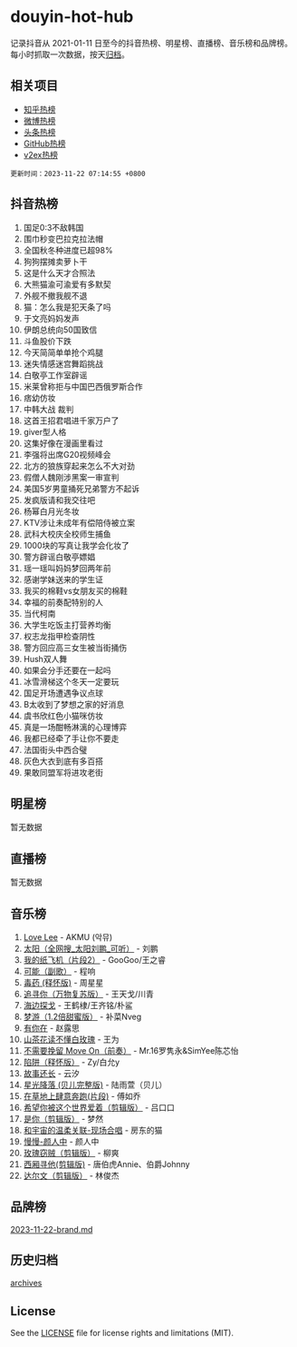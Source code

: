 # douyin-hot-hub

记录抖音从 2021-01-11 日至今的抖音热榜、明星榜、直播榜、音乐榜和品牌榜。每小时抓取一次数据，按天[归档](archives)。

## 相关项目

- [知乎热榜](https://github.com/lonnyzhang423/zhihu-hot-hub)
- [微博热榜](https://github.com/lonnyzhang423/weibo-hot-hub)
- [头条热榜](https://github.com/lonnyzhang423/toutiao-hot-hub)
- [GitHub热榜](https://github.com/lonnyzhang423/github-hot-hub)
- [v2ex热榜](https://github.com/lonnyzhang423/v2ex-hot-hub)


`更新时间：2023-11-22 07:14:55 +0800`

## 抖音热榜

1. 国足0:3不敌韩国
1. 围巾秒变巴拉克拉法帽
1. 全国秋冬种进度已超98%
1. 狗狗摆摊卖萝卜干
1. 这是什么天才合照法
1. 大熊猫渝可渝爱有多默契
1. 外舰不撤我舰不退
1. 猫：怎么我是犯天条了吗
1. 于文亮妈妈发声
1. 伊朗总统向50国致信
1. 斗鱼股价下跌
1. 今天简简单单抢个鸡腿
1. 迷失情感迷宫舞蹈挑战
1. 白敬亭工作室辟谣
1. 米莱曾称拒与中国巴西俄罗斯合作
1. 痞幼仿妆
1. 中韩大战 裁判
1. 这首王招君唱进千家万户了
1. giver型人格
1. 这集好像在漫画里看过
1. 李强将出席G20视频峰会
1. 北方的狼族穿起来怎么不大对劲
1. 假僧人魏刚涉黑案一审宣判
1. 美国5岁男童捅死兄弟警方不起诉
1. 发疯版请和我交往吧
1. 杨幂白月光冬妆
1. KTV涉让未成年有偿陪侍被立案
1. 武科大校庆全校师生捕鱼
1. 1000块的写真让我学会化妆了
1. 警方辟谣白敬亭嫖娼
1. 瑶一瑶叫妈妈梦回两年前
1. 感谢学妹送来的学生证
1. 我买的棉鞋vs女朋友买的棉鞋
1. 幸福的前奏配特别的人
1. 当代柯南
1. 大学生吃饭主打营养均衡
1. 权志龙指甲检查阴性
1. 警方回应高三女生被当街捅伤
1. Hush双人舞
1. 如果会分手还要在一起吗
1. 冰雪滑梯这个冬天一定要玩
1. 国足开场遭遇争议点球
1. B太收到了梦想之家的好消息
1. 虞书欣红色小猫咪仿妆
1. 真是一场酣畅淋漓的心理博弈
1. 我都已经牵了手让你不要走
1. 法国街头中西合璧
1. 灰色大衣到底有多百搭
1. 果敢同盟军将进攻老街

## 明星榜

暂无数据

## 直播榜

暂无数据

## 音乐榜

1. [Love Lee](https://sf3-cdn-tos.douyinstatic.com/obj/tos-cn-ve-2774/o05GbkJGbCBTdDnMtB0fwOYgkeZp23vrWQDQBS) - AKMU (악뮤)
1. [太阳（全网搜_太阳刘鹏_可听）](https://sf3-cdn-tos.douyinstatic.com/obj/tos-cn-ve-2774/ogWbyIQnlBFImVbeDocRdCIYtBHlbJXgfZMvgz) - 刘鹏
1. [我的纸飞机（片段2）](https://sf3-cdn-tos.douyinstatic.com/obj/tos-cn-ve-2774/oM2ZrKcg2CD5AeRB2gkeXOFB1IxAGJdZPazYHf) - GooGoo/王之睿
1. [可能（副歌）](https://sf3-cdn-tos.douyinstatic.com/obj/tos-cn-ve-2774/cde1731888894259b333569393c2fb51) - 程响
1. [毒药 (释怀版)](https://sf3-cdn-tos.douyinstatic.com/obj/tos-cn-ve-2774/oYILMEAzspdZBIzy4frJNB8ZHPHWAhiwowd4Ad) - 周星星
1. [追寻你（万物复苏版）](https://sf6-cdn-tos.douyinstatic.com/obj/tos-cn-ve-2774/oYeAZJsbjIDit9APmBg8u6uDUQnHmoCf3gbo74) - 王天戈/川青
1. [海边探戈](https://sf3-cdn-tos.douyinstatic.com/obj/tos-cn-ve-2774/os9gE0VQCGqt6VQkZDyBBYvfSDY0QFe3vVmubn) - 王鹤棣/王齐铭/朴鲨
1. [梦游（1.2倍甜蜜版）](https://sf3-cdn-tos.douyinstatic.com/obj/tos-cn-ve-2774/o4gyAUm8hwufoEABmwVIiQtHsFuGzAEEWtNMzo) - 补菜Nveg
1. [有你在](https://sf3-cdn-tos.douyinstatic.com/obj/tos-cn-ve-2774/o8zImmNsI8B0yfAW5FKAB1oBhkMAlIrwsZEi1V) - 赵露思
1. [山茶花读不懂白玫瑰](https://sf3-cdn-tos.douyinstatic.com/obj/tos-cn-ve-2774/osfn8B7DktrRHEPJgPCfDbw7QDQEkwC16BxZg9) - 王为
1. [不需要挽留 Move On（前奏）](https://sf6-cdn-tos.douyinstatic.com/obj/tos-cn-ve-2774/ooCBhgCCkF4nExzQL9WZSUbitfA8IsDkgQIYhe) - Mr.16罗隽永&SimYee陈芯怡
1. [陷阱（释怀版）](https://sf6-cdn-tos.douyinstatic.com/obj/tos-cn-ve-2774/oE8C21LeZrzKLDFfQYgMzx4GAIHageG5IzayY7) - Zy/白允y
1. [故事还长](https://sf6-cdn-tos.douyinstatic.com/obj/tos-cn-ve-2774/30a26758c8594f0ab81ac675c33ee2c5) - 云汐
1. [星光降落 (贝儿完整版)](https://sf3-cdn-tos.douyinstatic.com/obj/tos-cn-ve-2774/okwB9hAwyAtsFFkFBzAX1hOOfQuIoMNs0W2Mwr) - 陆雨萱（贝儿）
1. [在草地上肆意奔跑(片段)](https://sf3-cdn-tos.douyinstatic.com/obj/tos-cn-ve-2774/8831d494742f45dabdfa8adb8b817259) - 傅如乔
1. [希望你被这个世界爱着（剪辑版）](https://sf3-cdn-tos.douyinstatic.com/obj/tos-cn-ve-2774/oo4H3BfEygN7l7bQaMBOZHCQ1eI4FqtED5skQ2) - 吕口口
1. [是你（剪辑版）](https://sf3-cdn-tos.douyinstatic.com/obj/tos-cn-ve-2774/46019dae783c4c969944217fe1cfafc4) - 梦然
1. [和宇宙的温柔关联-现场合唱](https://sf3-cdn-tos.douyinstatic.com/obj/tos-cn-ve-2774/o0hONGDYQBgk0e5bqDeQOonVmncA6tC2nBwZLT) - 房东的猫
1. [慢慢-颜人中](https://sf3-cdn-tos.douyinstatic.com/obj/tos-cn-ve-2774/ocjHNfBXdBxQNC8ZGAeoLMFTUgtBg8bkExunDC) - 颜人中
1. [玫瑰窃贼（剪辑版）](https://sf6-cdn-tos.douyinstatic.com/obj/tos-cn-ve-2774/oMqAsB3ixIhSWqAJOAwf3a0hU2zKJLBolQtFlI) - 柳爽
1. [西厢寻他(剪辑版)](https://sf6-cdn-tos.douyinstatic.com/obj/tos-cn-ve-2774/oUsAVfAQKlRNxEv5qxvIB8o5qmIWUcXbzJKJhw) - 唐伯虎Annie、伯爵Johnny
1. [达尔文（剪辑版）](https://sf3-cdn-tos.douyinstatic.com/obj/tos-cn-ve-2774/oQuPQQmEgnCeZsgKQ78VBZjNVtegzBGpoSbQPD) - 林俊杰

## 品牌榜

[2023-11-22-brand.md](archives/2023-11-22-brand.md)

## 历史归档

[archives](archives)

## License

See the [LICENSE](LICENSE) file for license rights and limitations (MIT).
